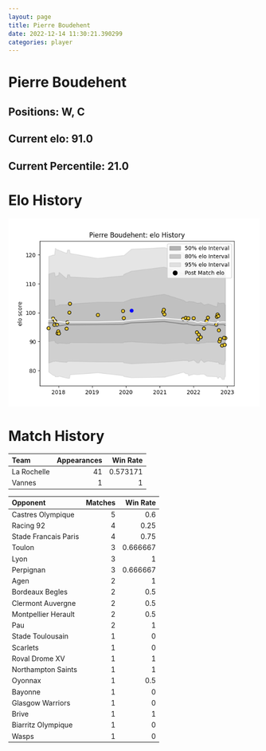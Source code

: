 ```yaml
---  
layout: page  
title: Pierre Boudehent  
date: 2022-12-14 11:30:21.390299  
categories: player  
---
```

# Pierre Boudehent

## Positions: W, C

## Current elo: 91.0

## Current Percentile: 21.0

# Elo History


![elo history](history_PierreBoudehent.png)
# Match History


| Team        |   Appearances |   Win Rate |
|:------------|--------------:|-----------:|
| La Rochelle |            41 |   0.573171 |
| Vannes      |             1 |   1        |

| Opponent             |   Matches |   Win Rate |
|:---------------------|----------:|-----------:|
| Castres Olympique    |         5 |   0.6      |
| Racing 92            |         4 |   0.25     |
| Stade Francais Paris |         4 |   0.75     |
| Toulon               |         3 |   0.666667 |
| Lyon                 |         3 |   1        |
| Perpignan            |         3 |   0.666667 |
| Agen                 |         2 |   1        |
| Bordeaux Begles      |         2 |   0.5      |
| Clermont Auvergne    |         2 |   0.5      |
| Montpellier Herault  |         2 |   0.5      |
| Pau                  |         2 |   1        |
| Stade Toulousain     |         1 |   0        |
| Scarlets             |         1 |   0        |
| Roval Drome XV       |         1 |   1        |
| Northampton Saints   |         1 |   1        |
| Oyonnax              |         1 |   0.5      |
| Bayonne              |         1 |   0        |
| Glasgow Warriors     |         1 |   0        |
| Brive                |         1 |   1        |
| Biarritz Olympique   |         1 |   0        |
| Wasps                |         1 |   0        |